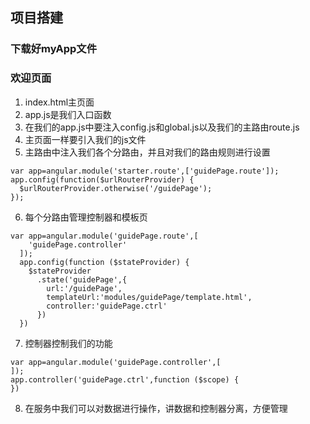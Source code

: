 ## 项目搭建
### 下载好myApp文件
### 欢迎页面
1. index.html主页面
2. app.js是我们入口函数
3. 在我们的app.js中要注入config.js和global.js以及我们的主路由route.js
4. 主页面一样要引入我们的js文件
5. 主路由中注入我们各个分路由，并且对我们的路由规则进行设置
```
var app=angular.module('starter.route',['guidePage.route']);
app.config(function($urlRouterProvider) {
  $urlRouterProvider.otherwise('/guidePage');
});
```
6.  每个分路由管理控制器和模板页
```
var app=angular.module('guidePage.route',[
    'guidePage.controller'
  ]);
  app.config(function ($stateProvider) {
    $stateProvider
      .state('guidePage',{
        url:'/guidePage',
        templateUrl:'modules/guidePage/template.html',
        controller:'guidePage.ctrl'
      })
  })
```
7.  控制器控制我们的功能
```
var app=angular.module('guidePage.controller',[
]);
app.controller('guidePage.ctrl',function ($scope) {
})
```
8. 在服务中我们可以对数据进行操作，讲数据和控制器分离，方便管理